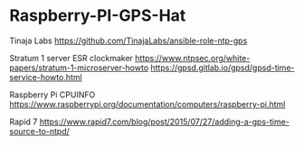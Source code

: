 # Raspberry-PI-GPS-Hat

Tinaja Labs
	https://github.com/TinajaLabs/ansible-role-ntp-gps
	
Stratum 1 server ESR clockmaker 
	https://www.ntpsec.org/white-papers/stratum-1-microserver-howto
	https://gpsd.gitlab.io/gpsd/gpsd-time-service-howto.html

Raspberry Pi CPUINFO
	https://www.raspberrypi.org/documentation/computers/raspberry-pi.html
	
Rapid 7
	https://www.rapid7.com/blog/post/2015/07/27/adding-a-gps-time-source-to-ntpd/
	
	
